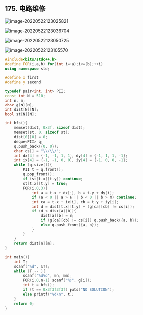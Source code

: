 ## 175. 电路维修

![image-20220522123025821](http://nme-200t.oss-cn-hangzhou.aliyuncs.com/notes/2022-05-22-043026.png)

![image-20220522123036704](http://nme-200t.oss-cn-hangzhou.aliyuncs.com/notes/2022-05-22-043037.png)

![image-20220522123050725](http://nme-200t.oss-cn-hangzhou.aliyuncs.com/notes/2022-05-22-043051.png)

![image-20220522123105570](http://nme-200t.oss-cn-hangzhou.aliyuncs.com/notes/2022-05-22-043105.png)

```cpp
#include<bits/stdc++.h>
#define FOR(i,a,b) for(int i=(a);i<=(b);++i)
using namespace std;

#define x first
#define y second

typedef pair<int, int> PII;
const int N = 510;
int n, m;
char g[N][N];
int dist[N][N];
bool st[N][N];

int bfs(){
    memset(dist, 0x3f, sizeof dist);
    memset(st, 0, sizeof st);
    dist[0][0] = 0;
    deque<PII> q;
    q.push_back({0, 0});
    char cs[] = "\\/\\/";
    int dx[4] = {-1, -1, 1, 1}, dy[4] = {-1, 1, 1, -1};
    int ix[4] = {-1, -1, 0, 0}, iy[4] = {-1, 0, 0, -1};
    while (q.size()){
        PII t = q.front();
        q.pop_front();
        if (st[t.x][t.y]) continue;
        st[t.x][t.y] = true;
        FOR(i,0,3){
            int a = t.x + dx[i], b = t.y + dy[i];
            if (a < 0 || a > n || b < 0 || b > m) continue;
            int ca = t.x + ix[i], cb = t.y + iy[i];
            int d = dist[t.x][t.y] + (g[ca][cb] != cs[i]);
            if (d < dist[a][b]){
                dist[a][b] = d;
                if (g[ca][cb] != cs[i]) q.push_back({a, b});
                else q.push_front({a, b});
            }
        }
    }
    return dist[n][m];
}

int main(){
    int T;
    scanf("%d", &T);
    while (T -- ){
        scanf("%d%d", &n, &m);
        FOR(i,0,n-1) scanf("%s", g[i]);
        int t = bfs();
        if (t == 0x3f3f3f3f) puts("NO SOLUTION");
        else printf("%d\n", t);
    }
    return 0;
}
```

